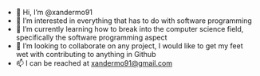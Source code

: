- 👋 Hi, I’m @xandermo91
- 👀 I’m interested in everything that has to do with software programming
- 🌱 I’m currently learning how to break into the computer science field, specifically the software programming aspect
- 💞️ I’m looking to collaborate on any project, I would like to get my feet wet with contributing to anything in Github
- 📫 I can be reached at xandermo91@gmail.com

<!---
xandermo91/xandermo91 is a ✨ special ✨ repository because its `README.md` (this file) appears on your GitHub profile.
You can click the Preview link to take a look at your changes.
--->

